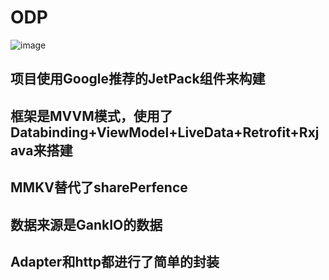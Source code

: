 # ODP


  ![image](https://github.com/SeaMyC/ODP/blob/master/images/home.gif)
  
## 项目使用Google推荐的JetPack组件来构建

## 框架是MVVM模式，使用了Databinding+ViewModel+LiveData+Retrofit+Rxjava来搭建

## MMKV替代了sharePerfence

## 数据来源是GankIO的数据

## Adapter和http都进行了简单的封装
